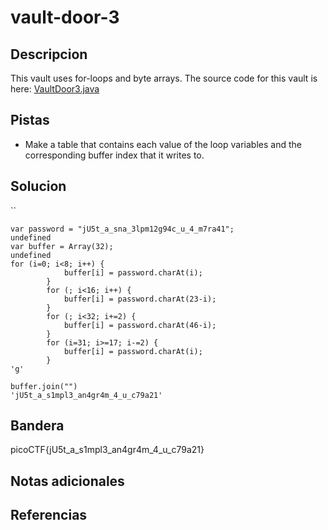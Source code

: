 # vault-door-3
## Descripcion
This vault uses for-loops and byte arrays. The source code for this vault is here: [VaultDoor3.java](https://jupiter.challenges.picoctf.org/static/a4018cec1446761cb2e8cce05db925fa/VaultDoor3.java)

## Pistas
- Make a table that contains each value of the loop variables and the corresponding buffer index that it writes to.

## Solucion
``
```
var password = "jU5t_a_sna_3lpm12g94c_u_4_m7ra41";
undefined
var buffer = Array(32);
undefined
for (i=0; i<8; i++) {
            buffer[i] = password.charAt(i);
        }
        for (; i<16; i++) {
            buffer[i] = password.charAt(23-i);
        }
        for (; i<32; i+=2) {
            buffer[i] = password.charAt(46-i);
        }
        for (i=31; i>=17; i-=2) {
            buffer[i] = password.charAt(i);
        }
'g'
  
buffer.join("")
'jU5t_a_s1mpl3_an4gr4m_4_u_c79a21' 

```


## Bandera
picoCTF{jU5t_a_s1mpl3_an4gr4m_4_u_c79a21}

## Notas adicionales

## Referencias